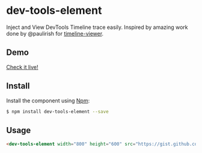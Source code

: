 # dev-tools-element

Inject and View DevTools Timeline trace easily.
Inspired by amazing work done by @paulirish for [timeline-viewer](https://github.com/ChromeDevTools/timeline-viewer).

## Demo

[Check it live!](https://denar90.github.io/dev-tools-element/demo/)

## Install

Install the component using [Npm](https://www.npmjs.com/):

```sh
$ npm install dev-tools-element --save
```

## Usage

```html
<dev-tools-element width="800" height="600" src="https://gist.github.com/paulirish/f83d30384954937dc3a1fae970a4ae52/raw/b25b27741c652d3091a316dfd8b58bf72f14aa74/twitch.json"></dev-tools-element>
```

